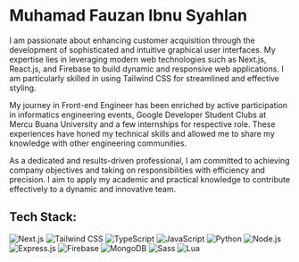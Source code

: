 ﻿# Muhamad Fauzan Ibnu Syahlan
 
I am passionate about enhancing customer acquisition through the development of sophisticated and intuitive graphical user interfaces. My expertise lies in leveraging modern web technologies such as Next.js, React.js, and Firebase to build dynamic and responsive web applications. I am particularly skilled in using Tailwind CSS for streamlined and effective styling.

My journey in Front-end Engineer has been enriched by active participation in informatics engineering events, Google Developer Student Clubs at Mercu Buana University and a few internships for respective role. These experiences have honed my technical skills and allowed me to share my knowledge with other engineering communities.

As a dedicated and results-driven professional, I am committed to achieving company objectives and taking on responsibilities with efficiency and precision. I aim to apply my academic and practical knowledge to contribute effectively to a dynamic and innovative team.

## Tech Stack:

![Next.js](https://img.shields.io/badge/Next.js-000000?style=flat&logo=nextdotjs&logoColor=white)
![Tailwind CSS](https://img.shields.io/badge/Tailwind_CSS-38B2AC?style=flat&logo=tailwind-css&logoColor=white)
![TypeScript](https://img.shields.io/badge/TypeScript-007ACC?style=flat&logo=typescript&logoColor=white)
![JavaScript](https://img.shields.io/badge/JavaScript-F7DF1E?style=flat&logo=javascript&logoColor=black)
![Python](https://img.shields.io/badge/Python-3776AB?style=flat&logo=python&logoColor=white)
![Node.js](https://img.shields.io/badge/Node.js-339933?style=flat&logo=nodedotjs&logoColor=white)
![Express.js](https://img.shields.io/badge/Express.js-404D59?style=flat&logo=express&logoColor=white)
![Firebase](https://img.shields.io/badge/Firebase-FFCA28?style=flat&logo=firebase&logoColor=black)
![MongoDB](https://img.shields.io/badge/MongoDB-47A248?style=flat&logo=mongodb&logoColor=white)
![Sass](https://img.shields.io/badge/Sass-CC6699?style=flat&logo=sass&logoColor=white)
![Lua](https://img.shields.io/badge/Lua-2C2D72?style=flat&logo=lua&logoColor=white)
